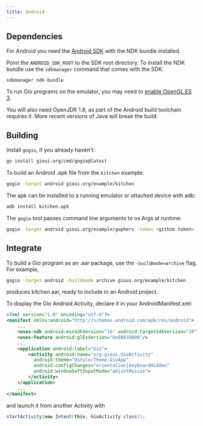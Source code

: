 ```yaml
---
title: Android
---
```


## Dependencies

For Android you need the [Android SDK](https://developer.android.com/studio#command-tools)
with the NDK bundle installed.

Point the `ANDROID_SDK_ROOT` to the SDK root directory. To install the NDK bundle use
the `sdkmanager` command that comes with the SDK:

```
sdkmanager ndk-bundle
```

To run Gio programs on the emulator, you may need to [enable OpenGL ES 3](https://developer.android.com/studio/run/emulator-acceleration).

You will also need OpenJDK 1.8, as part of the Android build toolchain requires it. More recent versions of Java will break the build.

## Building

Install `gogio`, if you already haven't:

``` sh
go install gioui.org/cmd/gogio@latest
```

To build an Android .apk file from the `kitchen` example:

``` sh
gogio -target android gioui.org/example/kitchen
```

The apk can be installed to a running emulator or attached device with adb:

``` sh
adb install kitchen.apk
```

The `gogio` tool passes command line arguments to os.Args at runtime:

``` sh
gogio -target android gioui.org/example/gophers -token <github token>
```

## Integrate

To build a Gio program as an .aar package, use the `-buildmode=archive` flag. For example,

``` sh
gogio -target android -buildmode archive gioui.org/example/kitchen
```

produces kitchen.aar, ready to include in an Android project.

To display the Gio Android Activity, declare it in your AndroidManifest.xml:

``` xml
<?xml version="1.0" encoding="utf-8"?>
<manifest xmlns:android="http://schemas.android.com/apk/res/android">
	...
	<uses-sdk android:minSdkVersion="16" android:targetSdkVersion="28" />
	<uses-feature android:glEsVersion="0x00030000"/>
	...
	<application android:label="Gio">
		<activity android:name="org.gioui.GioActivity"
		  android:theme="@style/Theme.GioApp"
		  android:configChanges="orientation|keyboardHidden"
		  android:windowSoftInputMode="adjustResize">
		</activity>
	</application>
	...
</manifest>
```

and launch it from another Activity with

``` java
startActivity(new Intent(this, GioActivity.class));
```
